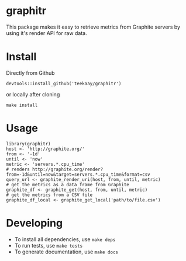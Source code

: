 # graphitr

This package makes it easy to retrieve metrics from Graphite
servers by using it's render API for raw data.

# Install

Directly from Github

    devtools::install_github('teekaay/graphitr')
    
or locally after cloning 

    make install

# Usage

    library(graphitr)
    host <- 'http://graphite.org/'
    from <- '-1d'
    until <- 'now'
    metric <- 'servers.*.cpu_time'
    # renders http://graphite.org/render?from=-1d&until=now&target=servers.*.cpu_time&format=csv
    query_url <- graphite_render_uri(host, from, until, metric)
    # get the metrics as a data frame from Graphite
    graphite_df <- graphite_get(host, from, until, metric)
    # get the metrics from a CSV file
    graphite_df_local <- graphite_get_local('path/to/file.csv')

# Developing

* To install all dependencies, use `make deps`
* To run tests, use `make tests`
* To generate documentation, use `make docs`